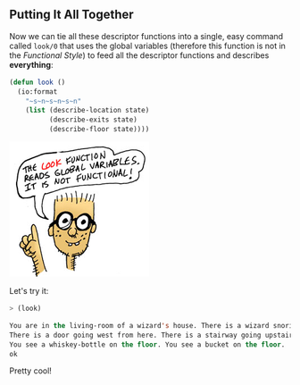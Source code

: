 ## Putting It All Together

Now we can tie all these descriptor functions into a single, easy command called ``look/0`` that uses the global variables (therefore this function is not in the *Functional Style*) to feed all the descriptor functions and describes **everything**:

```lisp
(defun look ()
  (io:format
    "~s~n~s~n~s~n"
    (list (describe-location state)
          (describe-exits state)
          (describe-floor state))))
```

![](images/functional.jpg)

Let's try it:

```lisp
> (look)
```
```lisp
You are in the living-room of a wizard's house. There is a wizard snoring loudly on the couch.
There is a door going west from here. There is a stairway going upstairs from here.
You see a whiskey-bottle on the floor. You see a bucket on the floor.
ok
```

Pretty cool!
